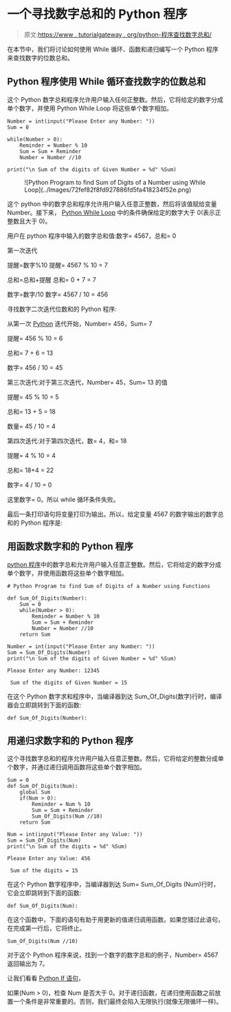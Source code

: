 # 一个寻找数字总和的 Python 程序

> 原文:[https://www . tutorialgateway . org/python-程序查找数字总和/](https://www.tutorialgateway.org/python-program-to-find-sum-of-digits-of-a-number/)

在本节中，我们将讨论如何使用 While 循环、函数和递归编写一个 Python 程序来查找数字的位数总和。

## Python 程序使用 While 循环查找数字的位数总和

这个 Python 数字总和程序允许用户输入任何正整数。然后，它将给定的数字分成单个数字，并使用 Python While Loop 将这些单个数字相加。

```
Number = int(input("Please Enter any Number: "))
Sum = 0

while(Number > 0):
    Reminder = Number % 10
    Sum = Sum + Reminder
    Number = Number //10

print("\n Sum of the digits of Given Number = %d" %Sum)
```

<figure class="wp-block-image">![Python Program to find Sum of Digits of a Number using While Loop](../Images/72fef82f8fd927886fd5fa418234f52e.png)</figure>

这个 python 中的数字总和程序允许用户输入任意正整数，然后将该值赋给变量 Number。接下来， [Python While Loop](https://www.tutorialgateway.org/python-while-loop/) 中的条件确保给定的数字大于 0(表示正整数且大于 0)。

用户在 python 程序中输入的数字总和值:数字= 4567，总和= 0

第一次迭代

提醒=数字%10
提醒= 4567 % 10 = 7

总和=总和+提醒
总和= 0 + 7 = 7

数字=数字/10
数字= 4567 / 10 = 456

寻找数字二次迭代位数和的 Python 程序:

从第一次 [Python](https://www.tutorialgateway.org/python-tutorial/) 迭代开始，Number= 456，Sum= 7

提醒= 456 % 10 = 6

总和= 7 + 6 = 13

数字= 456 / 10 = 45

第三次迭代:对于第三次迭代，Number= 45，Sum= 13 的值

提醒= 45 % 10 = 5

总和= 13 + 5 = 18

数量= 45 / 10 = 4

第四次迭代:对于第四次迭代，数= 4，和= 18

提醒= 4 % 10 = 4

总和= 18+4 = 22

数字= 4 / 10 = 0

这里数字= 0。所以 while 循环条件失败。

最后一条打印语句将变量打印为输出。所以，给定变量 4567 的数字输出的数字总和的 Python 程序是:

## 用函数求数字和的 Python 程序

[python 程序](https://www.tutorialgateway.org/python-programming-examples/)中的数字总和允许用户输入任意正整数。然后，它将给定的数字分成单个数字，并使用函数将这些单个数字相加。

```
# Python Program to find Sum of Digits of a Number using Functions

def Sum_Of_Digits(Number):
    Sum = 0
    while(Number > 0):
        Reminder = Number % 10
        Sum = Sum + Reminder
        Number = Number //10
    return Sum

Number = int(input("Please Enter any Number: "))
Sum = Sum_Of_Digits(Number)
print("\n Sum of the digits of Given Number = %d" %Sum)
```

```
Please Enter any Number: 12345

 Sum of the digits of Given Number = 15
```

在这个 Python 数字求和程序中，当编译器到达 Sum_Of_Digits(数字)行时，编译器会立即跳转到下面的函数:

```
def Sum_Of_Digits(Number):
```

## 用递归求数字和的 Python 程序

这个寻找数字总和的程序允许用户输入任意正整数。然后，它将给定的整数分成单个数字，并通过递归调用函数将这些单个数字相加。

```
Sum = 0
def Sum_Of_Digits(Num):
    global Sum
    if(Num > 0):
        Reminder = Num % 10
        Sum = Sum + Reminder
        Sum_Of_Digits(Num //10)
    return Sum

Num = int(input("Please Enter any Value: "))
Sum = Sum_Of_Digits(Num)
print("\n Sum of the digits = %d" %Sum)
```

```
Please Enter any Value: 456

 Sum of the digits = 15
```

在这个 Python 数字程序中，当编译器到达 Sum= Sum_Of_Digits (Num)行时，它会立即跳转到下面的函数:

```
def Sum_Of_Digits(Num):
```

在这个函数中，下面的语句有助于用更新的值递归调用函数。如果您错过此语句，在完成第一行后，它将终止。

```
Sum_Of_Digits(Num //10)
```

对于这个 Python 程序来说，找到一个数字的数字总和的例子，Number= 4567 返回输出为 7。

让我们看看 [Python If 语句](https://www.tutorialgateway.org/python-if-statement/)，

如果(Num > 0)，检查 Num 是否大于 0。对于递归函数，在递归使用函数之前放置一个条件是非常重要的。否则，我们最终会陷入无限执行(就像无限循环一样)。